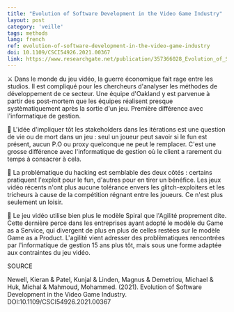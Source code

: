 ```yaml
---
title: "Evolution of Software Development in the Video Game Industry"
layout: post
category: 'veille'
tags: methods
lang: french
ref: evolution-of-software-development-in-the-video-game-industry
doi: 10.1109/CSCI54926.2021.00367
link: https://www.researchgate.net/publication/357366028_Evolution_of_Software_Development_in_the_Video_Game_Industry
---
```


⚔️ Dans le monde du jeu vidéo, la guerre économique fait rage entre les studios. Il est compliqué pour les chercheurs d'analyser les méthodes de développement de ce secteur. Une équipe d'Oakland y est parvenue à partir des post-mortem que les équipes réalisent presque systèmatiquement après la sortie d'un jeu. Première différence avec l'informatique de gestion.

🎉 L'idée d'impliquer tôt les stakeholders dans les itérations est une question de vie ou de mort dans un jeu : seul un joueur peut savoir si le fun est présent, aucun P.O ou proxy quelconque ne peut le remplacer. C'est une grosse différence avec l'informatique de gestion où le client a rarement du temps à consacrer à cela.

🥷 La problématique du hacking est semblable des deux côtés : certains pratiquent l'exploit pour le fun, d'autres pour en tirer un bénéfice. Les jeux vidéo récents n'ont plus aucune tolérance envers les glitch-exploiters et les tricheurs à cause de la compétition régnant entre les joueurs. Ce n'est plus seulement un loisir.

🐚 Le jeu vidéo utilise bien plus le modèle Spiral que l'Agilité proprement dite. Cette dernière perce dans les entreprises ayant adopté le modèle du Game as a Service, qui divergent de plus en plus de celles restées sur le modèle Game as a Product. L'agilité vient adresser des problèmatiques rencontrées par l'informatique de gestion 15 ans plus tôt, mais sous une forme adaptée aux contraintes du jeu vidéo.

SOURCE

Newell, Kieran & Patel, Kunjal & Linden, Magnus & Demetriou, Michael & Huk, Michal & Mahmoud, Mohammed. (2021). Evolution of Software Development in the Video Game Industry. DOI:10.1109/CSCI54926.2021.00367